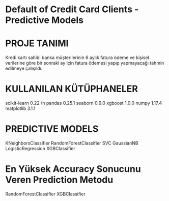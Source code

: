 # Default of Credit Card Clients - Predictive Models

# PROJE TANIMI
Kredi kartı sahibi banka müşterilerinin 6 aylık fatura ödeme ve kişisel verilerine göre bir sonraki ay için fatura ödemesi yapıp yapmayacağı tahmin edilmeye çalışıldı.

# KULLANILAN KÜTÜPHANELER
scikit-learn 0.22 \n
pandas 0.25.1
seaborn 0.9.0
xgboost 1.0.0
numpy 1.17.4
matplotlib 3.1.1

# PREDICTIVE MODELS
KNeighborsClassifier
RandomForestClassifier
SVC
GaussianNB
LogisticRegression
XGBClassifier

# En Yüksek Accuracy Sonucunu Veren Prediction Metodu
RandomForestClassifier 
XGBClassifier








